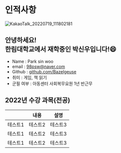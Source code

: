 # 인적사항
![KakaoTalk_20220719_111802181](https://user-images.githubusercontent.com/43162532/198289758-966b1759-77f7-4059-99a0-0fba35fa0573.jpg)
## 안녕하세요!<br>한림대학교에서 재학중인 박신우입니다!:smile:
- Name : Park sin woo
- email : 98psw@naver.com
- Github : [github.com/Bazelgeuse](https://github.com/Bazelgeuse)
- 취미 : 게임, 책 읽기
- 군필 여부 : 아동센터 사회복무요원 1년 반근무
## 2022년 수강 과목(전공)
||내용|설명|
|------|---|---|
|테스트1|테스트2|테스트3|
|테스트1|테스트2|테스트3|
|테스트1|테스트2|테스트3|
